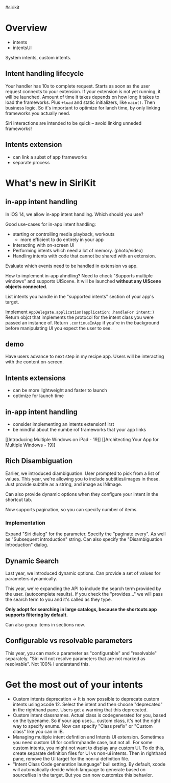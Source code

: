 #sirikit
# Overview
* intents
* intentsUI

System intents, custom intents.

## Intent handling lifecycle
Your handler has 10s to complete request.
Starts as soon as the user request connects to your extension.  If your extension is not yet running, it will be launched.  Amount of time it takes depends on how long it takes to load the frameworks.
Plus `+load` and static initializers, like `main()`.
Then business logic.
So it's important to optimize for lanch time, by only linking frameworks you actually need.

Siri interactions are intended to be quick – avoid linking unneded frameworks!

## Intents extension
* can link a subst of app frameworks
* separate process



# What's new in SiriKit
## in-app intent handling
In iOS 14, we allow in-app intent handling.  Which should you use?

Good use-cases for in-app intent handling:
* starting or controlling media playback, workouts
	* more efficient to do entirely in your app
* Interacting with on-screen UI
* Performing intents which need a lot of memory. (photo/video)
* Handling intents with code that cannot be shared with an extension.

Evaluate which events need to be handled in extension vs app.

How to implement in-app ahndling?
Need to check "Supports multiple windows" and supports UIScene.  It will be launched **without any UIScene objects connected**.

List intents you handle in the "supported intents" section of your app's target.

Implement `AppDelegate.application(application:,handleFor intent:)`
Return objct that implements the protocol for the intent class you were passed an instance of.
Return `.continueInApp` if you're in the background before manipulating UI you expect the user to see.

## demo
Have users advance to next step in my recipe app.  Users will be interacting with the content on-screen.

## Intents extensions
* can be more lightweight and faster to launch
* optimize for launch time

## in-app intent handling
* consider implementing an intents extensionf irst
* be mindful about the numbe rof frameworks that your app links

[[Introducing Multiple Windows on iPad - 19]]
[[Architecting Your App for Multiple Windows - 19]]

## Rich Disambiguation
Earlier, we introduced diambiguation.  User prompted to pick from a list of values.
This year, we're allowing you to include subtitles/images in those.  Just provide subtitle as a string, and image as INImage.

Can also provide dynamic options when they configure your intent in the shortcut tab.

Now supports pagination, so you can specify number of items.  

### Implementation
Expand "Siri dialog" for the parameter.
Specify the "paginate every".  As well as "Subsequent introduction" string.
Can also specify the "Disambiguation Introduction" dialog.

## Dynamic Search

Last year, we introduced dynamic options.  Can provide a set of values for parameters dynamically.  

This year, we're expanding the API to include the search term provided by the user.  (autocomplete results).  If you check the "provides..." we will pass the search term to you and it's called as they type.

**Only adopt for searching in large catalogs, because the shortcuts app supports filtering by default.**

Can also group items in sections now.

## Configurable vs resolvable parameters

This year, you can mark a parameter as "configurable" and "resolvable" separately.  "Siri will not resolve parameters that are not marked as resolvable".  Not 100% I understand this.

# Get the most out of your intents

* Custom intents deprecation -> It is now possible to deprecate custom intents using xcode 12.  Select the intent and then choose "deprecated" in the righthand pane.  Users get a warning that this deprecated.
* Custom intent classnames.  Actual class is codegenerated for you, based on the typename.  So if your app uses... custom class, it's not the right way to specify enums.  Now can specify "Class prefix" or "Custom class" like you can in IB.
* Managing multiple intent defintiion and Intents UI extension.  Sometimes you need custom UI for confirm/handle case, but not all.  For some custom intents, you might not want to display any custom UI.  To do this, create separate definition files for UI vs non-ui intents.  Then in righthand pane, remove the UI target for the non-ui definition file.
* "Intent Class Code generation launguage" buil setting.  By default, xcode will automatically decide which language to generate based on sourcefiles in the target.  But you can now customize this behavior.

